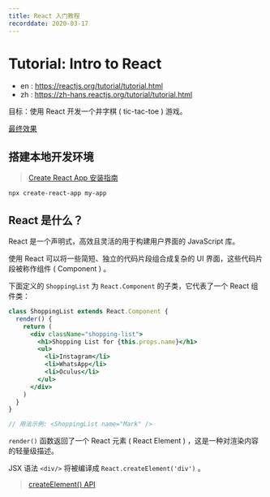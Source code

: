 ```yaml
---
title: React 入门教程
recorddate: 2020-03-17
---
```


# Tutorial: Intro to React

- en : <https://reactjs.org/tutorial/tutorial.html>
- zh : <https://zh-hans.reactjs.org/tutorial/tutorial.html>

目标：使用 React 开发一个井字棋 ( tic-tac-toe ) 游戏。

[最终效果](https://codepen.io/gaearon/pen/gWWZgR?editors=0010)

## 搭建本地开发环境

> [Create React App 安装指南](https://zh-hans.reactjs.org/docs/create-a-new-react-app.html#create-react-app)

```
npx create-react-app my-app
```

## React 是什么？

React 是一个声明式，高效且灵活的用于构建用户界面的 JavaScript 库。

使用 React 可以将一些简短、独立的代码片段组合成复杂的 UI 界面，这些代码片段被称作组件 ( Component ) 。

下面定义的 `ShoppingList` 为 `React.Component` 的子类，它代表了一个 React 组件类：

```jsx
class ShoppingList extends React.Component {
  render() {
    return (
      <div className="shopping-list">
        <h1>Shopping List for {this.props.name}</h1>
        <ul>
          <li>Instagram</li>
          <li>WhatsApp</li>
          <li>Oculus</li>
        </ul>
      </div>
    )
  }
}

// 用法示例: <ShoppingList name="Mark" />
```

`render()` 函数返回了一个 React 元素 ( React Element ) ，这是一种对渲染内容的轻量级描述。

JSX 语法 `<div/>` 将被编译成 `React.createElement('div')` 。

> [createElement() API](https://zh-hans.reactjs.org/docs/react-api.html#createelement)
